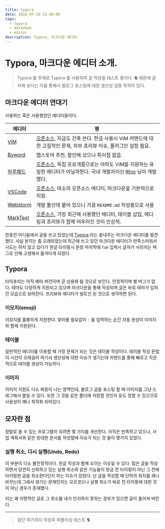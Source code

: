 ```yaml
---
title: typora
date: 2018-07-16 13:48:06
tags:
  - typora
  - markdown
  - editor
description: Typora, 마크다운 에디터
---
```


# Typora, 마크다운 에디터 소개.

> Typora 를 주제로 Typora 를 사용하여 글 작성을 테스트 중이다. :cat2: 때문에 글 자체 보다는 이를 통해서 블로그 포스팅에 대한 생산성 검증 목적이 있다.

## 마크다운 에디터 연대기

사용하는 혹은 사용했었던 에디터들이다.

| 에디터                                          | 평                                                           |
| ----------------------------------------------- | ------------------------------------------------------------ |
| [ViM](http://www.vim.org)                       | [오픈소스](https://github.com/vim/vim), 지금도 간혹 쓴다. 한글 사용시 ViM 커맨드에 대한 고질적인 문제, 외부 프리뷰 이슈, 플러그인 설정 필요. |
| [Byword](https://bywordapp.com)                 | 앱스토어 추천, 할인에 샀으나 특이점 없음.                    |
| [하루패드](http://pad.haroopress.com)           | [오픈소스](https://github.com/rhiokim/haroopad), 독립 프로개름으로는 아마도 ViM을 지원하는 유일한 에디터가 아닐까한다. 국내 개발자이신 [Rhio](https://github.com/rhiokim) 님이 개발했다. |
| [VSCode](https://code.visualstudio.com)         | [오픈소스](https://github.com/Microsoft/vscode/), 마소의 오픈소스 에디터, 마크다운을 기본적으로 지원. |
| [Webstorm](http://jetbrains.com/webstorm)       | 개발 툴인데 붙어 있으니 가끔 `README.md` 작성용으로 사용     |
| [MarkText](https://marktext.github.io/website/) | [오픈소스](https://github.com/marktext/marktext), 가장 최근에 사용했던 에디터, 테이블 삽입, 에디팅과 프리뷰가 함께 어우러진 것이 인상적. |



한동안 미디움에서 글을 쓰고 있었는데 [Typora](https://typora.io) 라는 끝내주는 마크다운 에디터를 발견했다. 사실 본지는 좀 오래되었는데 최근에 쓰고 있던 마크다운 에디터가 만족스러워서 시도는 하지 않고 있다가 한글 타이핑시 문장 마지막에 `Tab` 입력시 글자가 사라지는 버그로 인해 고생해서 옮겨타게 되었다.

## Typora

타이포라는 아직 베타 버전이며 곧 상용화 될 것으로 보인다. 안정적이며 별 버그가 없다. 테마도 다양하게 지원되고 있으며 마크다운을 통해 작성되며 글은 바로 테마가 입혀진 모습으로 보여진다. 프리뷰와 에디터가 빌트인 된 것으로 생각하면 된다.

### 이모지(emoji)

이모지를 훌륭하게 지원한다. 찾아볼 필요없이 `:` 를 입력하는 순간 자동 완성이 이미지와 함께 지원된다. 

### 테이블

일반적인 에디터를 이용할 때 가장 문제가 되는 것은 테이블 작성이다. 테이블 작성 문법이 시간이 오래걸려 여기서 생산성에 대한 이슈가 생기는데 커맨드를 통해 빠르고 직관적으로 테이블 생성이 가능하다.

### 이미지

이미지 지원도 다소 짜증이 나는 영역인데, 블로그 글을 포스팅 할 때 이미지를 그냥 드래그해서 붙일 수 있다. 또한 그 것을 같은 폴더에 저장할 것인지 등도 정할 수 있으므로 사용성이 꽤나 최적화 되어있다.

## 모자란 점

정말로 쓸 수 있는 프로그램이 되려면 몇 가지를 개선한다. 아직은 만족하고 있으나, 사업 계획서와 같은 방대한 문서를 작성할때 이슈가 되는 것 들이 몇가지 있었다.

### 실행 취소, 다시 실행(Undo, Redo)

이 부분이 다소 불안정적이다. 한글 작성과 함께 꼬이는 이슈일 수 있다. 많은 글을 작성하면서 당연히 신뢰하고 있는 실행 취소와 같은 기능들이 방금 전 타이핑이 아닌 그 전에 타이핑한 글을 취소한다던지 하는 이슈가 있었다. 난 글을 작성할 때 단락의 위치를 괘나 바꾸는데 그래서 생기는 문제인지는 모르겟으나 실행 취소가 바로 전 타이핑에 대한 것이 아닌 경우가 존재했다.

이는 꽤 치명적인 글로 그 취소를 내가 인지하지 못하는 경우가 있으면 글이 틀어져 버린다.

---

>  일단 여기까지 작성후 퍼블리싱 테스트 :cat2:

